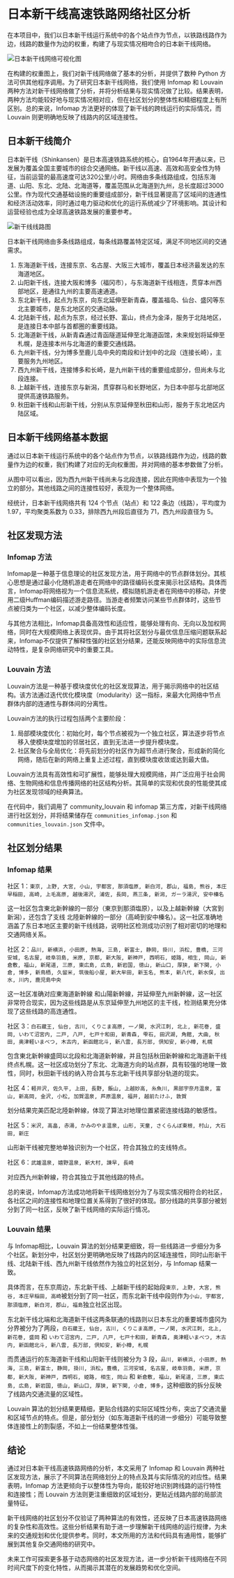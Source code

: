 # 日本新干线高速铁路网络社区分析

在本项目中，我们以日本新干线运行系统中的各个站点作为节点，以铁路线路作为边，线路的数量作为边的权重，构建了与现实情况相吻合的日本新干线网络。

![日本新干线网络可视化图](shinkansen_lines_weighted_visualization.png)

在构建的权重图上，我们对新干线网络做了基本的分析，并提供了数种 Python 方法可供其他程序调用。为了研究日本新干线网络，我们使用 Infomap 和 Louvain 两种方法对新干线网络做了分析，并将分析结果与现实情况做了比较。结果表明，两种方法均能较好地与现实情况相对应，但在社区划分的整体性和精细程度上有所区别。总的来说，Infomap 方法更好的体现了新干线的跨线运行的实际情况，而 Louvain 则更明确地反映了线路内的区域连接性。

## 日本新干线简介

日本新干线（Shinkansen）是日本高速铁路系统的核心，自1964年开通以来，已发展为覆盖全国主要城市的综合交通网络。新干线以高速、高效和高安全性为特征，当前运营的最高速度可达320公里/小时。网络由多条线路组成，包括东海道、山阳、东北、北陆、北海道等，覆盖范围从北海道到九州，总长度超过3000公里。作为现代交通基础设施的重要组成部分，新干线显著提高了区域间的连通性和经济活动效率，同时通过电力驱动和优化的运行系统减少了环境影响。其设计和运营经验也成为全球高速铁路发展的重要参考。

![新干线线路图](RouteMap.png)

日本新干线网络由多条线路组成，每条线路覆盖特定区域，满足不同地区间的交通需求。

1. 东海道新干线，连接东京、名古屋、大阪三大城市，覆盖日本经济最发达的东海道地区。
2. 山阳新干线，连接大阪和博多（福冈市），与东海道新干线相连，贯穿本州西部地区，是通往九州的主要高速通道。
3. 东北新干线，起点为东京，向东北延伸至新青森，覆盖福岛、仙台、盛冈等东北主要城市，是东北地区的交通动脉。
4. 北陆新干线，起点为东京，经过长野、富山，终点为金泽，服务于北陆地区，是连接日本中部与首都圈的重要线路。
5. 北海道新干线，从新青森通过青函隧道延伸至北海道函馆，未来规划将延伸至札幌，是连接本州与北海道的重要交通线路。
6. 九州新干线，分为博多至鹿儿岛中央的南段和计划中的北段（连接长崎），主要服务九州地区。
7. 西九州新干线，连接博多和长崎，是九州新干线的重要组成部分，但尚未与北段连接。
8. 上越新干线，连接东京与新潟，贯穿群马和长野地区，为日本中部与北部地区提供高速铁路服务。
9. 秋田新干线和山形新干线，分别从东京延伸至秋田和山形，服务于东北地区内陆区域。

## 日本新干线网络基本数据

通过以日本新干线运行系统中的各个站点作为节点，以铁路线路作为边，线路的数量作为边的权重，我们构建了对应的无向权重图，并对网络的基本参数做了分析。

从图中可以看出，因为西九州新干线尚未与北段连接，因此在网络中表现为一个独立的部分。其他线路之间的连接性较好，表现为一个整体网络。

经统计，日本新干线网络共有 124 个节点（站点）和 122 条边（线路），平均度为 1.97，平均聚类系数为 0.33，排除西九州段后直径为 71，西九州段直径为 5。

## 社区发现方法

### Infomap 方法

Infomap是一种基于信息理论的社区发现方法，用于网络中的节点群体划分。其核心思想是通过最小化随机游走者在网络中的路径编码长度来揭示社区结构。具体而言，Infomap将网络视为一个信息流系统，模拟随机游走者在网络中的移动，并使用二级Huffman编码描述游走路径。当游走者频繁访问某些节点群体时，这些节点被归类为一个社区，以减少整体编码长度。

与其他方法相比，Infomap具备高效性和适应性，能够处理有向、无向以及加权网络，同时在大规模网络上表现优异。由于其将社区划分与最优信息压缩问题联系起来，Infomap不仅提供了解释性强的社区划分结果，还能反映网络中的实际信息流动特性，是复杂网络研究中的重要工具。

### Louvain 方法

Louvain方法是一种基于模块度优化的社区发现算法，用于揭示网络中的社区结构。该方法通过迭代优化模块度（modularity）这一指标，来最大化网络中节点群体内部的连通性与群体间的分离性。

Louvain方法的执行过程包括两个主要阶段：

1. 局部模块度优化：初始化时，每个节点被视为一个独立社区，算法逐步将节点移入使模块度增加的邻居社区，直到无法进一步提升模块度。
2. 社区聚合与全局优化：将先前划分的社区作为超节点进行聚合，形成新的简化网络，随后在新的网络上重复上述过程，直到模块度收敛或达到最大值。

Louvain方法具有高效性和可扩展性，能够处理大规模网络，并广泛应用于社会网络、生物网络和信息传播网络的社区结构分析。其简单的实现和优良的性能使其成为社区发现领域的经典算法。

在代码中，我们调用了 community_louvain 和 infomap 第三方库，对新干线网络进行社区划分，并将结果储存在 `communities_infomap.json` 和 `communities_louvain.json` 文件中。

## 社区划分结果

### Infomap 结果

社区 1：`東京, 上野, 大宮, 小山, 宇都宮, 那須塩原, 新白河, 郡山, 福島, 熊谷, 本庄早稲田, 高崎, 上毛高原, 越後湯沢, 浦佐, 長岡, 燕三条, 新潟, ガーラ湯沢, 安中榛名`

这一社区包含東北新幹線的一部分（東京到那須塩原），以及上越新幹線（大宮到新潟），还包含了支线 北陸新幹線的一部分（高崎到安中榛名）。这一社区准确地涵盖了东日本地区主要的新干线线路，说明社区检测成功识别了相对密切的地理和交通网络关系。

社区 2：`品川, 新横浜, 小田原, 熱海, 三島, 新富士, 静岡, 掛川, 浜松, 豊橋, 三河安城, 名古屋, 岐阜羽島, 米原, 京都, 新大阪, 新神戸, 西明石, 姫路, 相生, 岡山, 新倉敷, 福山, 新尾道, 三原, 東広島, 広島, 新岩国, 徳山, 新山口, 厚狭, 新下関, 小倉, 博多, 新鳥栖, 久留米, 筑後船小屋, 新大牟田, 新玉名, 熊本, 新八代, 新水俣, 出水, 川内, 鹿児島中央`

这一社区准确对应東海道新幹線 和山陽新幹線，并延伸至九州新幹線，这一社区非常符合现实，因为这些线路是从东京延伸至九州地区的主干线，检测结果充分体现了这些线路的高连通性。

社区 3：`白石蔵王, 仙台, 古川, くりこま高原, 一ノ関, 水沢江刺, 北上, 新花巻, 盛岡, いわて沼宮内, 二戸, 八戸, 七戸十和田, 新青森, 雫石, 田沢湖, 角館, 大曲, 秋田, 奥津軽いまべつ, 木古内, 新函館北斗, 新八雲, 長万部, 倶知安, 新小樽, 札幌`

包含東北新幹線盛岡以北段和北海道新幹線，并且包括秋田新幹線和北海道新干线终点札幌。这一社区成功划分了东北、北海道方向的站点群，具有较强的地理一致性，同时，秋田新干线的纳入符合其与东北新干线共享部分轨道的现实。

社区 4：`軽井沢, 佐久平, 上田, 長野, 飯山, 上越妙高, 糸魚川, 黒部宇奈月温泉, 富山, 新高岡, 金沢, 小松, 加賀温泉, 芦原温泉, 福井, 越前たけふ, 敦賀`

划分结果完美匹配北陸新幹線，体现了算法对地理位置紧密连接线路的敏感性。

社区 5：`米沢, 高畠, 赤湯, かみのやま温泉, 山形, 天童, さくらんぼ東根, 村山, 大石田, 新庄`

山形新干线被完整地单独识别为一个社区，符合其独立的支线特点。

社区 6：`武雄温泉, 嬉野温泉, 新大村, 諫早, 長崎`

对应西九州新幹線，符合其独立于其他线路的特点。

总的来说，Infomap方法成功地将新干线网络划分为了与现实情况相符合的社区，各社区之间的连接性和地理位置关系得到了很好的体现。部分线路的共享部分被划分到了同一社区，反映了新干线网络的实际运行情况。

### Louvain 结果

与 Infomap相比，Louvain 算法的划分结果更细致，将一些线路进一步细分为多个社区。新划分中，社区划分更明确地反映了线路内的区域连接性，同时山形新干线、北陆新干线、西九州新干线依然作为独立的社区划分，与 Infomap 结果一致。

具体而言，在东京周边，东北新干线、上越新干线的起始段`東京, 上野, 大宮, 熊谷, 本庄早稲田, 高崎`被划分到了同一社区，而东北新干线中段则作为`小山, 宇都宮, 那須塩原, 新白河, 郡山, 福島`独立社区出现。

东北新干线北端和北海道新干线这两条联通的线路则以日本东北的重要城市盛冈为分界被分为了两段，`白石蔵王, 仙台, 古川, くりこま高原, 一ノ関, 水沢江刺, 北上, 新花巻, 盛岡` 和 `いわて沼宮内, 二戸, 八戸, 七戸十和田, 新青森, 奥津軽いまべつ, 木古内, 新函館北斗, 新八雲, 長万部, 倶知安, 新小樽, 札幌`

而贯通运行的东海道新干线和山阳新干线则被分为 3 段，`品川, 新横浜, 小田原, 熱海, 三島, 新富士, 静岡, 掛川, 浜松`，`豊橋, 三河安城, 名古屋, 岐阜羽島, 米原, 京都, 新大阪, 新神戸, 西明石, 姫路, 相生, 岡山` 和 `新倉敷, 福山, 新尾道, 三原, 東広島, 広島, 新岩国, 徳山, 新山口, 厚狭, 新下関, 小倉, 博多`，这种细致的拆分反映了线路内交通流量的区域性。

Louvain 算法的划分结果更精细，更贴合线路的实际区域性分布，突出了交通流量和区域节点的特点。但是，部分划分（如东海道新干线的进一步细分）可能导致整体连接性上的割裂感，不如上一份结果整体性强。

## 结论

通过对日本新干线高速铁路网络的分析，本文采用了 Infomap 和 Louvain 两种社区发现方法，展示了不同算法在网络划分上的特点及其与实际情况的对应性。结果表明，Infomap 方法更倾向于以整体性为导向，能较好地识别跨线路的运行特性和连接性；而 Louvain 方法则更注重细致的区域划分，更贴近线路内部的局部流量特征。

新干线网络的社区划分不仅验证了两种算法的有效性，还反映了日本高速铁路网络的复杂性和高效性。这些分析结果有助于进一步理解新干线网络的运行规律，为未来的交通规划和优化提供参考。同时，本文所用的方法和代码具有通用性，能够扩展到其他复杂交通网络的研究中。

未来工作可探索更多基于动态网络的社区发现方法，进一步分析新干线网络在不同时间尺度下的变化特性，从而揭示其潜在的发展趋势和优化空间。
